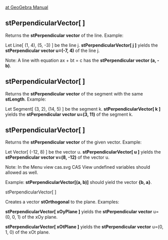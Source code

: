 [at GeoGebra Manual](https://wiki.geogebra.org/en/PerpendicularVector_Command)

## stPerpendicularVector[ <Line> ]

 Returns the <b>stPerpendicular vector</b> of the line.
 Example:
    
 Let Line[ (1, 4), (5, -3) ] be the line j. <b>stPerpendicularVector[ j ]</b> yields the <b>stPerpendicular vector u=(-7, 4)</b> of the line j.

Note: A line with equation ax + bt = c has the <b>stPerpendicular vector (a, -b)</b>.

## stPerpendicularVector[ <Segment> ]

Returns the <b>stPerpendicular vector</b> of the segment with the same <b>stLength</b>.
    Example:
    
Let Segment[ (3, 2), (14, 5) ] be the segment k. <b>stPerpendicularVector[ k ]</b> yields the <b>stPerpendicular vector u=(3, 11)</b> of the segment k.

## stPerpendicularVector[ <Vector> ]

Returns the <b>stPerpendicular vector</b> of the given vector.
    Example:
    
Let Vector[ (-12, 8) ] be the vector u. <b>stPerpendicularVector[ u ]</b> yields the <b>stPerpendicular vector v=(8, -12)</b> of the vector u.

Note: In the Menu view cas.svg CAS View undefined variables should allowed as well.

  Example: <b>stPerpendicularVector[(a, b)]</b> should yield the vector <b>{b, a}</b>.

stPerpendicularVector[ <Plane> ]

 Creates a vector <b>stOrthogonal</b> to the plane.
    Examples:
    
 <b>stPerpendicularVector[ xOyPlane ]</b> yields the <b>stPerpendicular vector</b> u=(0, 0, 1) of the xOy plane.
    
 <b>stPerpendicularVector[ xOtPlane ]</b> yields the <b>stPerpendicular vector</b> u=(0, 1, 0) of the xOt plane.
